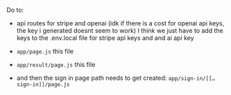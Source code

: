 Do to:

- api routes for stripe and openai (idk if there is a cost for openai api keys, the key i generated doesnt seem to work) I think we just have to add the keys to the .env.local file for stripe api keys and and ai api key

- `app/page.js` this file

- `app/result/page.js` this file 

- and then the sign in page path needs to get created: `app/sign-in/[[…sign-in]]/page.js`

